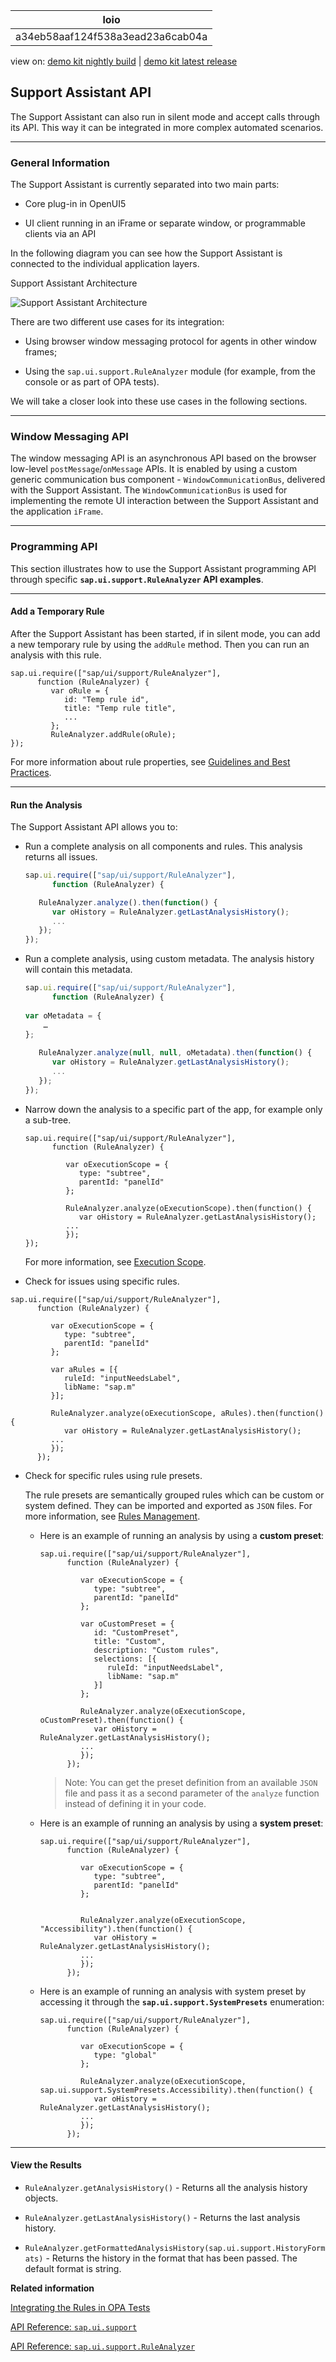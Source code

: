 <!-- loioa34eb58aaf124f538a3ead23a6cab04a -->

| loio |
| -----|
| a34eb58aaf124f538a3ead23a6cab04a |

<div id="loio">

view on: [demo kit nightly build](https://openui5nightly.hana.ondemand.com/#/topic/a34eb58aaf124f538a3ead23a6cab04a) | [demo kit latest release](https://openui5.hana.ondemand.com/#/topic/a34eb58aaf124f538a3ead23a6cab04a)</div>

## Support Assistant API

The Support Assistant can also run in silent mode and accept calls through its API. This way it can be integrated in more complex automated scenarios.

***

<a name="loioa34eb58aaf124f538a3ead23a6cab04a__section_fzf_d3y_zy"/>

### General Information

The Support Assistant is currently separated into two main parts:

-   Core plug-in in OpenUI5

-   UI client running in an iFrame or separate window, or programmable clients via an API


In the following diagram you can see how the Support Assistant is connected to the individual application layers.

   
  
Support Assistant Architecture<a name="loioa34eb58aaf124f538a3ead23a6cab04a__fig_y25_ws5_41b"/>

 ![](loiofad73ed570df460bbbc5b828c3fe4e15_LowRes.png "Support Assistant Architecture") 

There are two different use cases for its integration:

-   Using browser window messaging protocol for agents in other window frames;

-   Using the `sap.ui.support.RuleAnalyzer` module \(for example, from the console or as part of OPA tests\).


We will take a closer look into these use cases in the following sections.

***

<a name="loioa34eb58aaf124f538a3ead23a6cab04a__section_n33_bky_zy"/>

### Window Messaging API

The window messaging API is an asynchronous API based on the browser low-level `postMessage`/`onMessage` APIs. It is enabled by using a custom generic communication bus component - `WindowCommunicationBus`, delivered with the Support Assistant. The `WindowCommunicationBus` is used for implementing the remote UI interaction between the Support Assistant and the application `iFrame`.

***

<a name="loioa34eb58aaf124f538a3ead23a6cab04a__section_cgr_r3y_zy"/>

### Programming API

This section illustrates how to use the Support Assistant programming API through specific **`sap.ui.support.RuleAnalyzer` API examples**.

***

#### Add a Temporary Rule

After the Support Assistant has been started, if in silent mode, you can add a new temporary rule by using the `addRule` method. Then you can run an analysis with this rule.

```
sap.ui.require(["sap/ui/support/RuleAnalyzer"],
      function (RuleAnalyzer) {
         var oRule = {
            id: "Temp rule id",
            title: "Temp rule title",
            ...
         };
         RuleAnalyzer.addRule(oRule);
});
```

For more information about rule properties, see [Guidelines and Best Practices](Guidelines_and_Best_Practices_eaeea19.md).

***

#### Run the Analysis

The Support Assistant API allows you to:

-   Run a complete analysis on all components and rules. This analysis returns all issues.

    ``` js
    sap.ui.require(["sap/ui/support/RuleAnalyzer"],
          function (RuleAnalyzer) {
    
       RuleAnalyzer.analyze().then(function() {
          var oHistory = RuleAnalyzer.getLastAnalysisHistory();
          ...
       });
    });
    ```

-   Run a complete analysis, using custom metadata. The analysis history will contain this metadata.

    ``` js
    sap.ui.require(["sap/ui/support/RuleAnalyzer"],
          function (RuleAnalyzer) {
    	
    var oMetadata = {
    	…
    };
    	
       RuleAnalyzer.analyze(null, null, oMetadata).then(function() {
          var oHistory = RuleAnalyzer.getLastAnalysisHistory();
          ...
       });
    });
    ```

-   Narrow down the analysis to a specific part of the app, for example only a sub-tree.

    ```
    sap.ui.require(["sap/ui/support/RuleAnalyzer"],
          function (RuleAnalyzer) {
    
             var oExecutionScope = {
                type: "subtree",
                parentId: "panelId"
             };
    
             RuleAnalyzer.analyze(oExecutionScope).then(function() {
                var oHistory = RuleAnalyzer.getLastAnalysisHistory();
             ...
             });
    });
    ```

    For more information, see [Execution Scope](Execution_Scope_e15067d.md).

-   Check for issues using specific rules.

```
sap.ui.require(["sap/ui/support/RuleAnalyzer"],
      function (RuleAnalyzer) {

         var oExecutionScope = {
            type: "subtree",
            parentId: "panelId"
         };

         var aRules = [{
            ruleId: "inputNeedsLabel",
            libName: "sap.m"
         }];

         RuleAnalyzer.analyze(oExecutionScope, aRules).then(function() {
            var oHistory = RuleAnalyzer.getLastAnalysisHistory();
         ...
         });
      });
```

-   Check for specific rules using rule presets.

    The rule presets are semantically grouped rules which can be custom or system defined. They can be imported and exported as `JSON` files. For more information, see [Rules Management](Rules_Management_3fc864a.md).

    -   Here is an example of running an analysis by using a **custom preset**:

        ```
        sap.ui.require(["sap/ui/support/RuleAnalyzer"],
              function (RuleAnalyzer) {
        
                 var oExecutionScope = {
                    type: "subtree",
                    parentId: "panelId"
                 };
        
                 var oCustomPreset = {
                    id: "CustomPreset",
                    title: "Custom",
                    description: "Custom rules",
                    selections: [{
                       ruleId: "inputNeedsLabel",
                       libName: "sap.m"
                    }]
                 };
        
                 RuleAnalyzer.analyze(oExecutionScope, oCustomPreset).then(function() {
                    var oHistory = RuleAnalyzer.getLastAnalysisHistory();
                 ...
                 });
              });
        ```

        > Note:
        > You can get the preset definition from an available `JSON` file and pass it as a second parameter of the `analyze` function instead of defining it in your code.
        > 
        > 

    -   Here is an example of running an analysis by using a **system preset**:

        ```
        sap.ui.require(["sap/ui/support/RuleAnalyzer"],
              function (RuleAnalyzer) {
        
                 var oExecutionScope = {
                    type: "subtree",
                    parentId: "panelId"
                 };
        
        
                 RuleAnalyzer.analyze(oExecutionScope, "Accessibility").then(function() {
                    var oHistory = RuleAnalyzer.getLastAnalysisHistory();
                 ...
                 });
              });
        ```

    -   Here is an example of running an analysis with system preset by accessing it through the **`sap.ui.support.SystemPresets`** enumeration:

        ```
        sap.ui.require(["sap/ui/support/RuleAnalyzer"],
              function (RuleAnalyzer) {
        
                 var oExecutionScope = {
                    type: "global"
                 };
        
                 RuleAnalyzer.analyze(oExecutionScope, sap.ui.support.SystemPresets.Accessibility).then(function() {
                    var oHistory = RuleAnalyzer.getLastAnalysisHistory();
                 ...
                 });
              });
        ```


***

#### View the Results

-   `RuleAnalyzer.getAnalysisHistory()` - Returns all the analysis history objects.

-   `RuleAnalyzer.getLastAnalysisHistory()` - Returns the last analysis history.

-   `RuleAnalyzer.getFormattedAnalysisHistory(sap.ui.support.HistoryFormats)` - Returns the history in the format that has been passed. The default format is string.


**Related information**  


[Integrating the Rules in OPA Tests](Integrating_the_Rules_in_OPA_Tests__cfabbd4.md)

[API Reference: `sap.ui.support`](https://openui5.hana.ondemand.com/#/api/sap.ui.support)

[API Reference: `sap.ui.support.RuleAnalyzer`](https://openui5.hana.ondemand.com/#/api/sap.ui.support.RuleAnalyzer)

